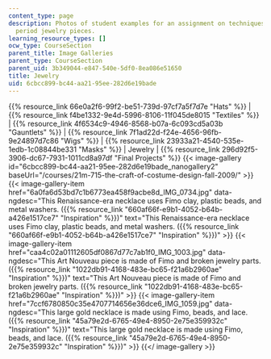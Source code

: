 ```yaml
---
content_type: page
description: Photos of student examples for an assignment on techniques for creating
  period jewelry pieces.
learning_resource_types: []
ocw_type: CourseSection
parent_title: Image Galleries
parent_type: CourseSection
parent_uid: 3b349044-e847-540e-5df0-8ea086e51650
title: Jewelry
uid: 6cbcc899-bc44-aa21-95ee-282d6e19bade
---
```

{{% resource_link 66e0a2f6-99f2-be51-739d-97cf7a5f7d7e "Hats" %}} | {{% resource_link f4be1332-9e4d-5996-8106-11f045de8015 "Textiles" %}} | {{% resource_link 4f6534c9-4946-8568-b07a-6c093cd5a03b "Gauntlets" %}} | {{% resource_link 7f1ad22d-f24e-4656-96fb-9e24897d7c86 "Wigs" %}} | {{% resource_link 23933a21-4540-535e-1edb-1c08844be331 "Masks" %}} | Jewelry | {{% resource_link 296d92f5-3906-dc67-7931-1011cd8a97df "Final Projects" %}}
{{< image-gallery id="6cbcc899-bc44-aa21-95ee-282d6e19bade_nanogallery2" baseUrl="/courses/21m-715-the-craft-of-costume-design-fall-2009/" >}}
{{< image-gallery-item href="6a0fa6d53bd7c1b6773ea458f9acbe8d_IMG_0734.jpg" data-ngdesc="This Renaissance-era necklace uses Fimo clay, plastic beads, and metal washers. ({{% resource_link \"660af66f-e9b1-4052-b64b-a426e1517ce7\" \"Inspiration\" %}})" text="This Renaissance-era necklace uses Fimo clay, plastic beads, and metal washers. ({{% resource_link \"660af66f-e9b1-4052-b64b-a426e1517ce7\" \"Inspiration\" %}})" >}}
{{< image-gallery-item href="caa4c02a01112605df0867d77c7ab1f0_IMG_1003.jpg" data-ngdesc="This Art Nouveau piece is made of Fimo and broken jewelry parts. ({{% resource_link \"1022db91-4168-483e-bc65-f21a6b2960ae\" \"Inspiration\" %}})" text="This Art Nouveau piece is made of Fimo and broken jewelry parts. ({{% resource_link \"1022db91-4168-483e-bc65-f21a6b2960ae\" \"Inspiration\" %}})" >}}
{{< image-gallery-item href="7ccf6780850c35e4707714656e36dce6_IMG_1059.jpg" data-ngdesc="This large gold necklace is made using Fimo, beads, and lace. ({{% resource_link \"45a79e2d-6765-49e4-8950-2e75e359932c\" \"Inspiration\" %}})" text="This large gold necklace is made using Fimo, beads, and lace. ({{% resource_link \"45a79e2d-6765-49e4-8950-2e75e359932c\" \"Inspiration\" %}})" >}}
{{</ image-gallery >}}
